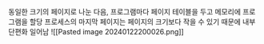 동일한 크기의 페이지로 나눈 다음, 프로그램마다 페이지 테이블을 두고 메모리에 프로그램을 할당
프로세스의 마지막 페이지는 페이지의 크기보다 작을 수 있기 때문에 내부 단편화 일어남
![[Pasted image 20240122200026.png]]